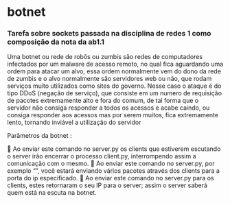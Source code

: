 # botnet
<h3>Tarefa sobre sockets passada na disciplina de redes 1 como composição da nota da ab1.1</h3>

Uma botnet ou rede de robôs ou zumbis são redes de computadores infectados por um
malware de acesso remoto, no qual fica aguardando uma ordem para atacar um alvo,
essa ordem normalmente vem do dono da rede de zumbis e o alvo normalmente são
servidores web ou não, que rodam serviços muito utilizados como sites do governo.
Nesse caso o ataque é do tipo DDoS (negação de serviço), que consiste em um numero
de requisição de pacotes extremamente alto e fora do comum, de tal forma que o
servidor não consiga responder a todos os acessos e acabe caindo, ou consiga responder
aos acessos mas por serem muitos, fica extremamente lento, tornando inviável a
utilização do servidor

Parâmetros da botnet :

<esganar slaves>
 Ao enviar este comando no server.py os clients que estiverem escutando o
server irão encerrar o processo client.py, interrompendo assim a comunicação
com o mesmo.

<aperriar ip:port>
 Ao enviar este comando no server.py, por exemplo “<aperriar
127.0.0.1:8888>”, você estará enviando vários pacotes através dos clients para a
porta do ip especificado.
  
<espiar hosts up>
 Ao enviar este comando no server.py para os clients, estes retornaram o seu IP
para o server; assim o server saberá quem está na escuta na botnet. 
